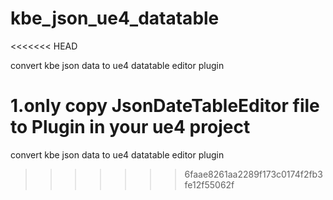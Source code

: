 # kbe_json_ue4_datatable
<<<<<<< HEAD

convert kbe json data to ue4 datatable editor plugin

1.only copy JsonDateTableEditor file to Plugin in your ue4 project
=======
convert kbe json data to ue4 datatable editor plugin
>>>>>>> 6faae8261aa2289f173c0174f2fb3fe12f55062f
